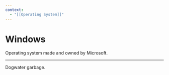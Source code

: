 ```yaml
---
context:
  - "[[Operating System]]"
---
```


# Windows

Operating system made and owned by Microsoft.

---

Dogwater garbage.
